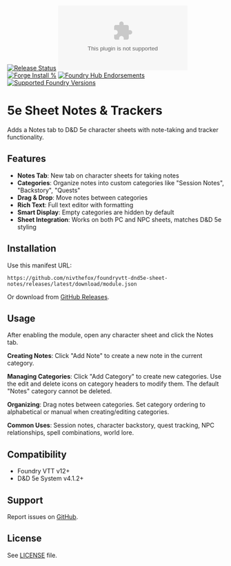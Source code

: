 [![Release Status](https://github.com/nivthefox/foundryvtt-dnd5e-sheet-notes/workflows/release/badge.svg)](https://github.com/nivthefox/foundryvtt-dnd5e-sheet-notes/actions)
[![Downloads](https://img.shields.io/github/downloads/nivthefox/foundryvtt-dnd5e-sheet-notes/latest/module.zip)](https://github.com/nivthefox/foundryvtt-dnd5e-sheet-notes/releases/latest)
[![Forge Install %](https://img.shields.io/badge/dynamic/json?label=Forge%20Installs&query=package.installs&suffix=%25&url=https%3A%2F%2Fforge-vtt.com%2Fapi%2Fbazaar%2Fpackage%2Fdnd5e-sheet-notes&colorB=4aa94a)](https://forge-vtt.com/bazaar#package=dnd5e-sheet-notes)
[![Foundry Hub Endorsements](https://img.shields.io/endpoint?logoColor=white&url=https%3A%2F%2Fwww.foundryvtt-hub.com%2Fwp-json%2Fhubapi%2Fv1%2Fpackage%2Fdnd5e-sheet-notes%2Fshield%2Fendorsements)](https://www.foundryvtt-hub.com/package/dnd5e-sheet-notes/)
[![Supported Foundry Versions](https://img.shields.io/endpoint?url=https://foundryshields.com/version?url=https://raw.githubusercontent.com/nivthefox/foundryvtt-dnd5e-sheet-notes/main/module.json)](https://foundryvtt.com/)

# 5e Sheet Notes & Trackers

Adds a Notes tab to D&D 5e character sheets with note-taking and tracker functionality.

## Features

- **Notes Tab**: New tab on character sheets for taking notes
- **Categories**: Organize notes into custom categories like "Session Notes", "Backstory", "Quests"
- **Drag & Drop**: Move notes between categories
- **Rich Text**: Full text editor with formatting
- **Smart Display**: Empty categories are hidden by default
- **Sheet Integration**: Works on both PC and NPC sheets, matches D&D 5e styling

## Installation

Use this manifest URL:
```
https://github.com/nivthefox/foundryvtt-dnd5e-sheet-notes/releases/latest/download/module.json
```

Or download from [GitHub Releases](https://github.com/nivthefox/foundryvtt-dnd5e-sheet-notes/releases).

## Usage

After enabling the module, open any character sheet and click the Notes tab. 

**Creating Notes**: Click "Add Note" to create a new note in the current category.

**Managing Categories**: Click "Add Category" to create new categories. Use the edit and delete icons on category headers to modify them. The default "Notes" category cannot be deleted.

**Organizing**: Drag notes between categories. Set category ordering to alphabetical or manual when creating/editing categories.

**Common Uses**: Session notes, character backstory, quest tracking, NPC relationships, spell combinations, world lore.

## Compatibility

- Foundry VTT v12+
- D&D 5e System v4.1.2+

## Support

Report issues on [GitHub](https://github.com/nivthefox/foundryvtt-dnd5e-sheet-notes/issues).

## License

See [LICENSE](LICENSE) file.